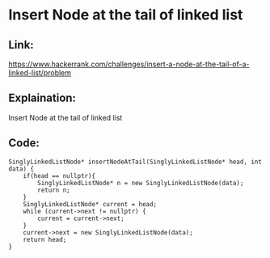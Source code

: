 # Insert Node at the tail of linked list

## Link:
https://www.hackerrank.com/challenges/insert-a-node-at-the-tail-of-a-linked-list/problem


## Explaination:
Insert Node at the tail of linked list


## Code:

```
SinglyLinkedListNode* insertNodeAtTail(SinglyLinkedListNode* head, int data) {
    if(head == nullptr){
        SinglyLinkedListNode* n = new SinglyLinkedListNode(data);
        return n;
    }
    SinglyLinkedListNode* current = head;
    while (current->next != nullptr) {
        current = current->next;
    }
    current->next = new SinglyLinkedListNode(data);
    return head;
}


```

